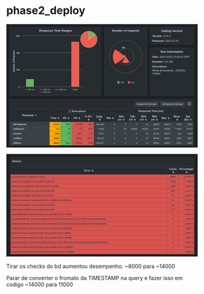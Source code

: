# phase2_deploy

![alt text](../images/image.png)

![alt text](../images/image2.png)

Tirar os checks do bd aumentou desempenho. ~8000 para ~14000

Parar de converter o fromato da TIMESTAMP na query e fazer isso em codigo ~14000 para 11000